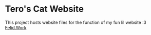 # Tero's Cat Website

This project hosts website files for the function of my fun lil website :3 
[Felid.Work](https://felid.work/)
